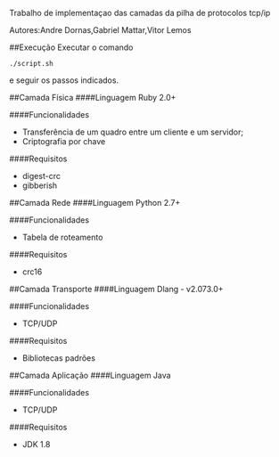 Trabalho de implementaçao das camadas da pilha de protocolos tcp/ip

Autores:Andre Dornas,Gabriel Mattar,Vitor Lemos

##Execução
Executar o comando
```
./script.sh
```
e seguir os passos indicados.

##Camada Física
####Linguagem
Ruby 2.0+

####Funcionalidades
- Transferência de um quadro entre um cliente e um servidor;
- Criptografia por chave

####Requisitos
- digest-crc
- gibberish

##Camada Rede
####Linguagem
Python 2.7+

####Funcionalidades
- Tabela de roteamento

####Requisitos
- crc16

##Camada Transporte
####Linguagem
Dlang - v2.073.0+

####Funcionalidades
- TCP/UDP

####Requisitos
- Bibliotecas padrões

##Camada Aplicação
####Linguagem
Java

####Funcionalidades
- TCP/UDP

####Requisitos
- JDK 1.8
